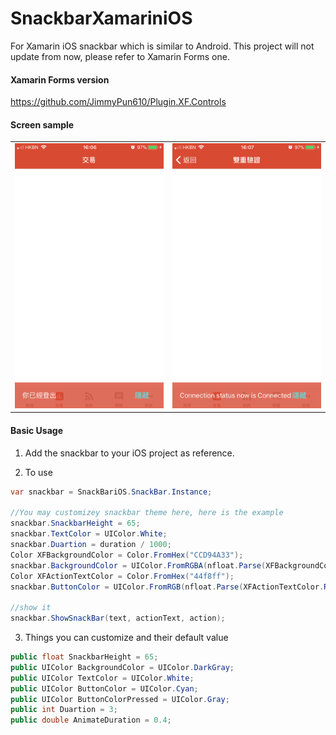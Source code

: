 # SnackbarXamariniOS
For Xamarin iOS snackbar which is similar to Android. 
This project will not update from now, please refer to Xamarin Forms one.

#### Xamarin Forms version
https://github.com/JimmyPun610/Plugin.XF.Controls

#### Screen sample
<table>
  <tr>
    <td><img src="https://github.com/JimmyPun610/SnackbarXamariniOS/blob/master/Screen1.PNG" width="250"></td>
    <td><img src="https://github.com/JimmyPun610/SnackbarXamariniOS/blob/master/Screen2.PNG" width="250"></td>
  </tr>
</table>

#### Basic Usage 

1. Add the snackbar to your iOS project as reference.

2. To use
```C#
var snackbar = SnackBariOS.SnackBar.Instance;

//You may customizey snackbar theme here, here is the example
snackbar.SnackbarHeight = 65;
snackbar.TextColor = UIColor.White;
snackbar.Duartion = duration / 1000;
Color XFBackgroundColor = Color.FromHex("CCD94A33");
snackbar.BackgroundColor = UIColor.FromRGBA(nfloat.Parse(XFBackgroundColor.R.ToString()), nfloat.Parse(XFBackgroundColor.G.ToString()), nfloat.Parse(XFBackgroundColor.B.ToString()), nfloat.Parse(XFBackgroundColor.A.ToString()));
Color XFActionTextColor = Color.FromHex("44f8ff");
snackbar.ButtonColor = UIColor.FromRGB(nfloat.Parse(XFActionTextColor.R.ToString()), nfloat.Parse(XFActionTextColor.G.ToString()), nfloat.Parse(XFActionTextColor.B.ToString()));

//show it
snackbar.ShowSnackBar(text, actionText, action);
```

3. Things you can customize and their default value
```C#
public float SnackbarHeight = 65;
public UIColor BackgroundColor = UIColor.DarkGray;
public UIColor TextColor = UIColor.White;
public UIColor ButtonColor = UIColor.Cyan;
public UIColor ButtonColorPressed = UIColor.Gray;
public int Duartion = 3;
public double AnimateDuration = 0.4;
```


